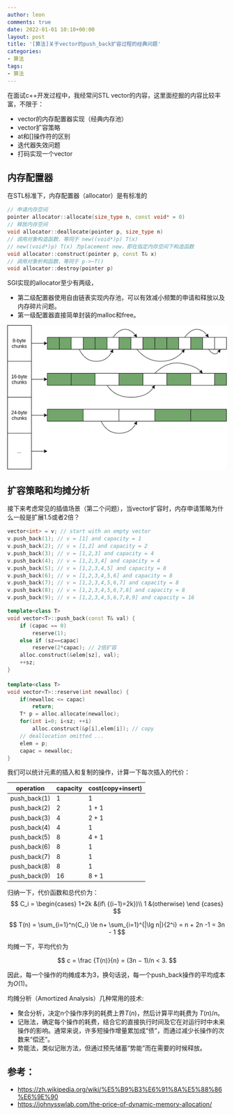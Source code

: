 ```yaml
---
author: leon
comments: true
date: 2022-01-01 10:10+00:00
layout: post
title: '[算法]关于vector的push_back扩容过程的经典问题'
categories:
- 算法
tags:
- 算法
---
```


在面试c++开发过程中，我经常问STL vector的内容，这里面挖掘的内容比较丰富，不限于：
- vector的内存配置器实现（经典内存池）
- vector扩容策略
- at和[]操作符的区别
- 迭代器失效问题
- 打码实现一个vector

## 内存配置器

在STL标准下，内存配置器（allocator）是有标准的
```c++
// 申请内存空间
pointer allocator::allocate(size_type n, const void* = 0)
// 释放内存空间
void allocator::deallocate(pointer p, size_type n)
// 调用对象构造函数，等同于 new((void*)p) T(x) 
// new((void*)p) T(x) 为placement new，即在指定内存空间下构造函数
void allocator::construct(pointer p, const T& x)
// 调用对象析构函数，等同于 p->~T()
void allocator::destroy(pointer p)
```
SGI实现的allocator至少有两级，
- 第二级配置器使用自由链表实现内存池，可以有效减小频繁的申请和释放以及内存碎片问题。
- 第一级配置器直接简单封装的malloc和free。


![](/images/cpp-allocator-design.jpg)

## 扩容策略和均摊分析

接下来考虑常见的插值场景（第二个问题），当vector扩容时，内存申请策略为什么一般是扩展1.5或者2倍？

```c++
vector<int> = v; // start with an empty vector
v.push_back(1); // v = [1] and capacity = 1
v.push_back(2); // v = [1,2] and capacity = 2
v.push_back(3); // v = [1,2,3] and capacity = 4
v.push_back(4); // v = [1,2,3,4] and capacity = 4
v.push_back(5); // v = [1,2,3,4,5] and capacity = 8
v.push_back(6); // v = [1,2,3,4,5,6] and capacity = 8
v.push_back(7); // v = [1,2,3,4,5,6,7] and capacity = 8
v.push_back(8); // v = [1,2,3,4,5,6,7,8] and capacity = 8
v.push_back(9); // v = [1,2,3,4,5,6,7,8,9] and capacity = 16
```

```c++
template<class T>
void vector<T>::push_back(const T& val) {
    if (capac == 0) 
        reserve(1);
    else if (sz==capac) 
        reserve(2*capac); // 2倍扩容
    alloc.construct(&elem[sz], val); 
    ++sz;
}

template<class T>
void vector<T>::reserve(int newalloc) {
    if(newalloc <= capac) 
        return;
    T* p = alloc.allocate(newalloc);
    for(int i=0; i<sz; ++i)
        alloc.construct(&p[i],elem[i]); // copy
    // deallocation omitted ...
    elem = p;
    capac = newalloc;
}

```

我们可以统计元素的插入和复制的操作，计算一下每次插入的代价：

|operation|capacity|cost(copy+insert)|
|-|-|-|
|push_back(1)|1| 1
|push_back(2)|2| 1 + 1
|push_back(3)|4| 2 + 1
|push_back(4)|4| 1
|push_back(5)|8| 4 + 1
|push_back(6)|8| 1
|push_back(7)|8| 1
|push_back(8)|8| 1
|push_back(9)|16| 8 + 1

归纳一下，代价函数和总代价为：  
$$
C_i = \begin{cases}
    1+2k &(if\ {(i−1)=2k})\\
    1 &(otherwise)
\end {cases}
$$

$$
T(n) = \sum_{i=1}^n{C_i} \le n+ \sum_{i=1}^{|\lg n|}{2^i} = n + 2n -1 = 3n - 1
$$

均摊一下，平均代价为

$$
c = \frac {T(n)}{n} = (3n − 1)/n < 3.
$$

因此，每一个操作的均摊成本为3，换句话说，每一个push_back操作的平均成本为$O(1)$。

均摊分析（Amortized Analysis）几种常用的技术:
- 聚合分析，决定n个操作序列的耗费上界$T(n)$，然后计算平均耗费为 $T(n)/n$。
- 记账法，确定每个操作的耗费，结合它的直接执行时间及它在对运行时中未来操作的影响。通常来说，许多短操作增量累加成“债”，而通过减少长操作的次数来“偿还”。
- 势能法，类似记账方法，但通过预先储蓄“势能”而在需要的时候释放。

## 参考： 
- https://zh.wikipedia.org/wiki/%E5%B9%B3%E6%91%8A%E5%88%86%E6%9E%90
- https://johnysswlab.com/the-price-of-dynamic-memory-allocation/

